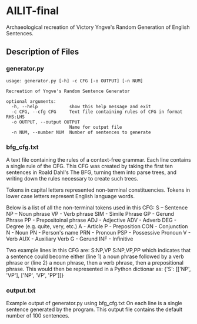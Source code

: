 # AILIT-final

Archaeological recreation of Victory Yngve's Random Generation of English Sentences.

## Description of Files

### generator.py
```
usage: generator.py [-h] -c CFG [-o OUTPUT] [-n NUM]

Recreation of Yngve's Random Sentence Generator

optional arguments:
  -h, --help            show this help message and exit
  -c CFG, --cfg CFG     Text file containing rules of CFG in format RHS:LHS
  -o OUTPUT, --output OUTPUT
                        Name for output file
  -n NUM, --number NUM  Number of sentences to generate

```

### bfg_cfg.txt

A text file containing the rules of a context-free grammar. Each line contains a single rule of the CFG.
This CFG was created by taking the first ten sentences in Roald Dahl's The BFG, turning them into parse trees, and writing down the rules necessary to create such trees.

Tokens in capital letters represented non-terminal constituencies. Tokens in lower case letters represent English language words.

Below is a list of all the non-terminal tokens used in this CFG:
S – Sentence
NP – Noun phrase
VP - Verb phrase
SIM - Simile Phrase
GP - Gerund Phrase
PP - Prepositoinal phrase
ADJ - Adjective
ADV - Adverb
DEG - Degree (e.g. quite, very, etc.)
A - Article
P - Preposition
CON - Conjunction
N - Noun
PN - Person's name
PRN - Pronoun
PSP - Possessive Pronoun
V - Verb
AUX - Auxiliary Verb
G - Gerund
INF - Infinitive

Two example lines in this CFG are:
S:NP,VP
S:NP,VP,PP
which indicates that a sentence could become either (line 1) a noun phrase followed by a verb phrase or (line 2) a noun phrase, then a verb phrase, then a prepositional phrase.
This would then be represented in a Python dictionar as:
{'S': [['NP', 'VP'], ['NP', 'VP', 'PP']]}

### output.txt

Example output of generator.py using bfg_cfg.txt 
On each line is a single sentence generated by the program.
This output file contains the default number of 100 sentences.
